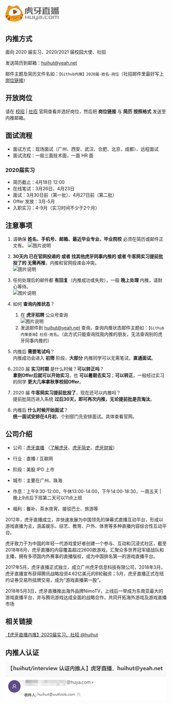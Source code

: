 # <a href="http://hr.huya.com/"><img src="images/huya-logo.png" height="50"></a>

## 内推方式

面向 2020 届实习、2020/2021 届校园大使、社招

发送简历到邮箱：<huihut@yeah.net>

邮件主题及简历文件名如：`【Github内推】2020届-姓名-岗位`（社招邮件里最好写上[岗位链接](http://hr.huya.com/)）

## 开放岗位

请在 [校招](http://hr.huya.com/campus_apply/huya/4112) | [社招](http://hr.huya.com/) 官网查看并选好岗位，然后把 **岗位链接** 与 **简历** **按照格式** 发送至内推邮箱。

## 面试流程

* 面试方式：现场面试（广州、西安、武汉、合肥、北京、成都）、远程面试
* 面试流程：一般三面技术面，一面 HR 面

### 2020届实习

* 简历截止：4月18日 12:00
* 在线笔试：3月26日、4月23日
* 面试：3月30日前（第一批）、4月27日前（第二批）
* Offer 发放：3月-5月
* 入职实习：4-9月（实习时间不少于2个月）

## 注意事项

1. 请确保 **姓名、手机号、邮箱、最近毕业专业、毕业院校** 必须在简历或邮件正文有。
    ![图片说明](https://uploadfiles.nowcoder.com/images/20190318/2560217_1552920285038_8A8C9129B19C6D416D6DFF887EC325FA "图片标题") 

2. **30天内 已在官网投递的 或者 找其他虎牙同事内推的 或者 牛客网实习提前批投了的 无需再推**，内推和官网投递会冲突。  
    ![图片说明](https://uploadfiles.nowcoder.com/images/20190302/2560217_1551522144906_C08508B6E1B8898BB67DBC9037FB4824 "图片标题") 

3. 任何处理后的邮件都 **有回复**（内推成功或失败），一般 **晚上处理** 内推，请耐心等待。  
    ![图片说明](https://uploadfiles.nowcoder.com/images/20190302/2560217_1551522506883_F90E2AC3C992929E331E16E22018C897 "图片标题") 

4. 如何 **查询内推状态**？  
    1. 在 **虎牙招聘** 公众号查询  
        ![图片说明](https://uploadfiles.nowcoder.com/images/20190306/2560217_1551873503368_82E9535112EAACF5E7526A39D2E8A780 "图片标题") 
    2. 发送邮件到 <huihut@yeah.net> 查询，查询内推状态邮件主题如：`【Github内推查询】社招-姓名`。（此方式只能查询找我内推的朋友，无法查询别的虎牙同事内推的）

5. 内推后 **需要笔试吗**？   
    内推成功会进入 **初筛** 阶段，**大部分** 内推同学可以无需笔试，**直通面试**。

6. 2020 届 **实习时期** 是什么时候？**可以转正吗**？  
    **拿到Offer后就可以开始实习**，也 **可以暑期去实习**；**可以转正**，一般经过实习的同学 **更大几率拿秋季校招Offer**。

7. 2020 届 **牛客网实习提前批投了**，现在还可以内推吗？  
    提前批简历进入系统 **过后30天，即可再次内推，无论提前批是否淘汰**。

8. 内推后 **什么时候开始面试**？  
    **统一面试安排在4月初**，个别部门先安排面试。具体查看官网。


## 公司介绍

* 公司：[虎牙直播](http://www.huya.com/) （[了解虎牙](https://mp.weixin.qq.com/s?__biz=MzI3NTYzNjA3Ng==&mid=100000014&idx=1&sn=69a265ae6a19ff9cbf38cf4f9a8d5305&chksm=6b008b0d5c77021b571bfc9db5d2a9c23b3f605ef349bcdc9e3f6a79e8f11a0cf0878edd760c&mpshare=1&scene=1&srcid=#rd)、[虎牙简史](https://mp.weixin.qq.com/s?__biz=MzI3NTY4ODA2Ng==&mid=2247485411&idx=1&sn=d2132a4ace1eb63d5208ac4305337075&chksm=eb01b80edc763118ee9b502abf712c9aaa5d348ed06b043ea137453eac1edbca665d7c8b4a87&mpshare=1&scene=1&srcid=&key=98b8e515f0fc3f4540d0be9799126e654ddcfe69adb3d34ccc97a400792529c47a1ba388534f12e7d85854751a4eeff4b7a3c87aa1090620dd1c61928fe542da84a5e11eb5d1c39c255a0ce7d846623f&ascene=1&uin=NzYwMzE0OTM3&devicetype=Windows+10&version=62060728&lang=zh_CN&pass_ticket=8eTGEchivcN0VIZw8zrvcVaxDLD5oNoy46z3KtBZ0biDywQfp6rcY%2BPh%2BT9eXTHu)、[虎牙财报](https://mp.weixin.qq.com/s?__biz=MzI3NTYzNjA3Ng==&mid=2247484188&idx=1&sn=a1795c59d3265a7afa08afb462dc77ff&chksm=eb00891fdc770009f246ddf4f881def61eb68f3993d4a8cf6e5edb5ac5892ffe7ed83523bc34&mpshare=1&scene=1&srcid=&key=ecaf4cd30abcc970d81a7086626049aff0c8927b20d7bbadefc456f383571643aea85ea10fc84b2a798925b59917af79fbdd65bdf99dcbdcda4cd0100c41a35788dee56782059800f5b7fe6759ce33cb&ascene=1&uin=NzYwMzE0OTM3&devicetype=Windows+10&version=62060728&lang=zh_CN&pass_ticket=x6SaipzopZ17Gdbj0BRZ2J2NKljv7hxD%2FVcssg%2F65Hg2qWxDToyvTH%2FK5L8NN1dl)）

* 行业：直播 / 互联网

* 阶段：美股 IPO 上市

* 城市：主要在广州、珠海

* 作息：上午9:30-12:00，午休13:00-14:00，下午14:00-18:30，一周五天 | 晚上9点后下班第二天可以11点上班

* 福利：餐补、茶水夜宵、接驳巴士、旅游等

2012年，虎牙直播成立，并快速发展为中国领先的弹幕式直播互动平台，形成以游戏直播为主，涵盖娱乐、综艺、教育、户外、体育等多种直播内容综合性互动平台。

虎牙致力于为中国的年轻一代游戏爱好者创建一个参与、互动和沉浸式社区，截至2018年8月，虎牙直播的内容覆盖超过2600款游戏，汇聚众多世界冠军级战队和主播，拥有多项国内外赛事的直播版权，成为中国排名第一的游戏直播平台。

2017年5月，虎牙直播正式独立，成立广州虎牙信息科技有限公司，2018年3月，虎牙直播宣布获得腾讯战略投资4.62亿美元的B轮融资；5月，虎牙直播正式在纽约证券交易所挂牌交易，成为“游戏直播第一股”。

2018年5月3日，虎牙直播推出海外品牌NimoTV，上线后一举成为东南亚最大的游戏直播平台，并与腾讯游戏达成全面的战略合作，共同开拓海外游戏及游戏直播市场

## 相关链接

[【虎牙直播内推】2020届实习、社招 @huihut](https://www.nowcoder.com/discuss/157396)

## 内推人认证

![huya](images/huya.png)